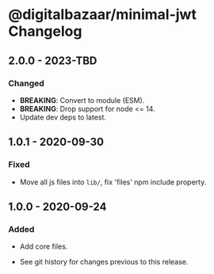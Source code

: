 # @digitalbazaar/minimal-jwt Changelog

## 2.0.0 - 2023-TBD

### Changed
- **BREAKING**: Convert to module (ESM).
- **BREAKING**: Drop support for node <= 14.
- Update dev deps to latest.

## 1.0.1 - 2020-09-30

### Fixed
- Move all js files into `lib/`, fix 'files' npm include property.

## 1.0.0 - 2020-09-24

### Added
- Add core files.

- See git history for changes previous to this release.
